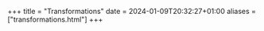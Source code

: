 +++
title = "Transformations"
date = 2024-01-09T20:32:27+01:00
aliases = ["transformations.html"]
+++

